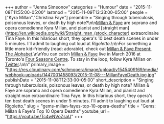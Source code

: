 +++
author = "Jenna Simeonov"
categories = "Humour"
date = "2015-11-08T11:55:00-05:00"
lastmod = "2015-11-09T13:33:00-05:00"
people = ["Kyra Millan","Christina Faye"]
preamble = "Singing through tuberculosis, poisonous leaves, or death by high note?\n\n[Millan & Faye](http://kyra-millan.com/millan-and-faye) are soprano and opera comedienne Kyra Millan, and pianist and [straight man](https://en.wikipedia.org/wiki/Straight_man_(stock_character) extraordinaire Tina Faye. In this hilarious short, they opera's 10 best death scenes in under 5 minutes. I'll admit to laughing out loud at *Rigoletto*.\n\nFor something a little more kid-friendly (read: adorable), check out [Millan & Faye Present: The Alphabet](https://www.youtube.com/watch?v=GU3wEM6rL_k).\n\nYou can catch [Millan & Faye](http://kyra-millan.com/millan-and-faye) live in March 2016 at Toronto's [Four Seasons Centre](http://www.coc.ca/PerformancesAndTickets/FreeConcertSeries/March.aspx). To stay in the loop, follow Kyra Millan on [Twitter](https://twitter.com/KyraMillan).\n\n"
primary_image = "https://res.cloudinary.com/schmopera/image/upload/v1545409169/media/webhook-uploads/1447001458093/2015-11-08---MillanFayeDeath.jpg.jpg"
publishDate = "2015-11-08T12:33:00-05:00"
short_description = "Singing through tuberculosis, poisonous leaves, or death by high note? Millan &amp; Faye are soprano and opera comedienne Kyra Millan, and pianist and straight man extraordinaire Tina Faye. In this hilarious short, they opera&#039;s ten best death scenes in under 5 minutes. I&#039;ll admit to laughing out loud at Rigoletto."
slug = "gems-millan-fayes-top-10-opera-deaths"
title = "Gems: Millan &amp; Faye&#039;s Top 10 Opera Deaths"
youtube_url = "https://youtu.be/Tc4wNVoZsaU"
+++


